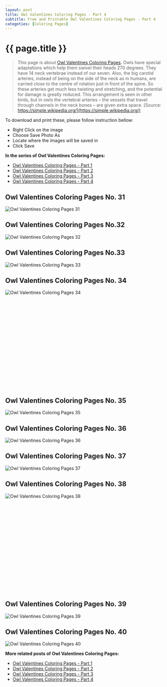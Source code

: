 ```yaml
---
layout: post
title: Owl Valentines Coloring Pages - Part 4
subtitle: Free and Printable Owl Valentines Coloring Pages - Part 4
categoties: [Coloring Pages]
---
```

{{ page.title }}
================
> This page is about [Owl Valentines Coloring Pages](https://freecoloringpages.github.io/). Owls have special adaptations which help them swivel their heads 270 degrees. They have 14 neck vertebrae instead of our seven. Also, the big carotid arteries, instead of being on the side of the neck as in humans, are carried close to the centre of rotation just in front of the spine. So these arteries get much less twisting and stretching, and the potential for damage is greatly reduced. This arrangement is seen in other birds, but in owls the vertebral arteries – the vessels that travel through channels in the neck bones – are given extra space. [Source: https://simple.wikipedia.org/](https://simple.wikipedia.org/)

To download and print these, please follow instruction bellow:
* Right Click on the image 
* Choose Save Photo As 
* Locate where the images will be saved in 
* Click Save

**In the series of Owl Valentines Coloring Pages:**

* [Owl Valentines Coloring Pages - Part 1](https://freecoloringpages.github.io/2017/12/01/Owl-Valentines-Coloring-Pages-part-1.html)
* [Owl Valentines Coloring Pages - Part 2](https://freecoloringpages.github.io/2017/12/01/Owl-Valentines-Coloring-Pages-part-2.html)
* [Owl Valentines Coloring Pages - Part 3](https://freecoloringpages.github.io/2017/12/01/Owl-Valentines-Coloring-Pages-part-3.html)
* [Owl Valentines Coloring Pages - Part 4](https://freecoloringpages.github.io/2017/12/01/Owl-Valentines-Coloring-Pages-part-4.html)

## Owl Valentines Coloring Pages No. 31
![Owl Valentines Coloring Pages 31](https://freecoloringpages.github.io/img2/Owl-Valentines-Coloring-Pages%20(31).jpg "Owl Valentines Coloring Pages 31")

## Owl Valentines Coloring Pages No.32
![Owl Valentines Coloring Pages 32](https://freecoloringpages.github.io/img2/Owl-Valentines-Coloring-Pages%20(32).jpg "Owl Valentines Coloring Pages 32")

## Owl Valentines Coloring Pages No.33
![Owl Valentines Coloring Pages 33](https://freecoloringpages.github.io/img2/Owl-Valentines-Coloring-Pages%20(33).jpg "Owl Valentines Coloring Pages 33")

## Owl Valentines Coloring Pages No. 34
![Owl Valentines Coloring Pages 34](https://freecoloringpages.github.io/img2/Owl-Valentines-Coloring-Pages%20(34).jpg "Owl Valentines Coloring Pages 34")

<script async src="//pagead2.googlesyndication.com/pagead/js/adsbygoogle.js"></script><!-- Texxtonly --><ins class="adsbygoogle" style="display:inline-block;width:336px;height:280px" data-ad-client="ca-pub-6753140515841889" data-ad-slot="3207852233"></ins><script>(adsbygoogle = window.adsbygoogle || []).push({}); </script>

## Owl Valentines Coloring Pages No. 35
![Owl Valentines Coloring Pages 35](https://freecoloringpages.github.io/img2/Owl-Valentines-Coloring-Pages%20(35).jpg "Owl Valentines Coloring Pages 35")

## Owl Valentines Coloring Pages No. 36
![Owl Valentines Coloring Pages 36](https://freecoloringpages.github.io/img2/Owl-Valentines-Coloring-Pages%20(36).jpg "Owl Valentines Coloring Pages 36")

## Owl Valentines Coloring Pages No. 37
![Owl Valentines Coloring Pages 37](https://freecoloringpages.github.io/img2/Owl-Valentines-Coloring-Pages%20(37).jpg "Owl Valentines Coloring Pages 37")

## Owl Valentines Coloring Pages No. 38
![Owl Valentines Coloring Pages 38](https://freecoloringpages.github.io/img2/Owl-Valentines-Coloring-Pages%20(38).jpg "Owl Valentines Coloring Pages 38")

<script async src="//pagead2.googlesyndication.com/pagead/js/adsbygoogle.js"></script><!-- Texxtonly --><ins class="adsbygoogle" style="display:inline-block;width:336px;height:280px" data-ad-client="ca-pub-6753140515841889" data-ad-slot="3207852233"></ins><script>(adsbygoogle = window.adsbygoogle || []).push({}); </script>

## Owl Valentines Coloring Pages No. 39
![Owl Valentines Coloring Pages 39](https://freecoloringpages.github.io/img2/Owl-Valentines-Coloring-Pages%20(39).jpg "Owl Valentines Coloring Pages 39")

## Owl Valentines Coloring Pages No. 40
![Owl Valentines Coloring Pages 40](https://freecoloringpages.github.io/img2/Owl-Valentines-Coloring-Pages%20(40).jpg "Owl Valentines Coloring Pages 40")

**More related posts of Owl Valentines Coloring Pages:**

* [Owl Valentines Coloring Pages - Part 1](https://freecoloringpages.github.io/2017/12/01/Owl-Valentines-Coloring-Pages-part-1.html)
* [Owl Valentines Coloring Pages - Part 2](https://freecoloringpages.github.io/2017/12/01/Owl-Valentines-Coloring-Pages-part-2.html)
* [Owl Valentines Coloring Pages - Part 3](https://freecoloringpages.github.io/2017/12/01/Owl-Valentines-Coloring-Pages-part-3.html)
* [Owl Valentines Coloring Pages - Part 4](https://freecoloringpages.github.io/2017/12/01/Owl-Valentines-Coloring-Pages-part-4.html)

